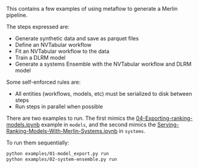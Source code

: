 This contains a few examples of using metaflow to generate a Merlin pipeline.

The steps expressed are:

* Generate synthetic data and save as parquet files
* Define an NVTabular workflow
* Fit an NVTabular workflow to the data
* Train a DLRM model
* Generate a systems Ensemble with the NVTabular workflow and DLRM model

Some self-enforced rules are:

* All entities (workflows, models, etc) must be serialized to disk between steps
* Run steps in parallel when possible

There are two examples to run. The first mimics the [04-Exporting-ranking-models.ipynb](https://github.com/NVIDIA-Merlin/models/blob/main/examples/04-Exporting-ranking-models.ipynb) example in `models`, and the second mimics the [Serving-Ranking-Models-With-Merlin-Systems.ipynb](https://github.com/NVIDIA-Merlin/systems/blob/main/examples/Serving-Ranking-Models-With-Merlin-Systems.ipynb) in `systems`.

To run them sequentially:

```bash
python examples/01-model_export.py run
python examples/02-system-ensemble.py run
```

